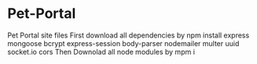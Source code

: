 # Pet-Portal
Pet Portal site files 
First download all dependencies by npm install express mongoose bcrypt express-session body-parser nodemailer multer uuid socket.io cors
Then Downolad all node modules by mpm i

